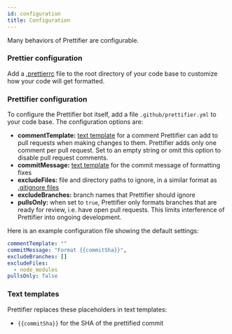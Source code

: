 ```yaml
---
id: configuration
title: Configuration
---
```


Many behaviors of Prettifier are configurable.

### Prettier configuration

Add a [.prettierrc](https://prettier.io/docs/en/configuration.html) file to the
root directory of your code base to customize how your code will get formatted.

### Prettifier configuration

To configure the Prettifier bot itself, add a file `.github/prettifier.yml` to
your code base. The configuration options are:

<a textrun="config-options">

- **commentTemplate:** [text template](#text-templates) for a comment Prettifier
  can add to pull requests when making changes to them. Prettifier adds only one
  comment per pull request. Set to an empty string or omit this option to
  disable pull request comments.
- **commitMessage:** [text template](#text-templates) for the commit message of
  formatting fixes
- **excludeFiles:** file and directory paths to ignore, in a similar format as
  [.gitignore files](https://git-scm.com/docs/gitignore)
- **excludeBranches:** branch names that Prettifier should ignore
- **pullsOnly:** when set to `true`, Prettifier only formats branches that are
  ready for review, i.e. have open pull requests. This limits interference of
  Prettifier into ongoing development.

</a>

Here is an example configuration file showing the default settings:

<a textrun="config-example">

```yml
commentTemplate: ""
commitMessage: "Format {{commitSha}}",
excludeBranches: []
excludeFiles:
  - node_modules
pullsOnly: false
```

</a>

### Text templates

Prettifier replaces these placeholders in text templates:

- `{{commitSha}}` for the SHA of the prettified commit
